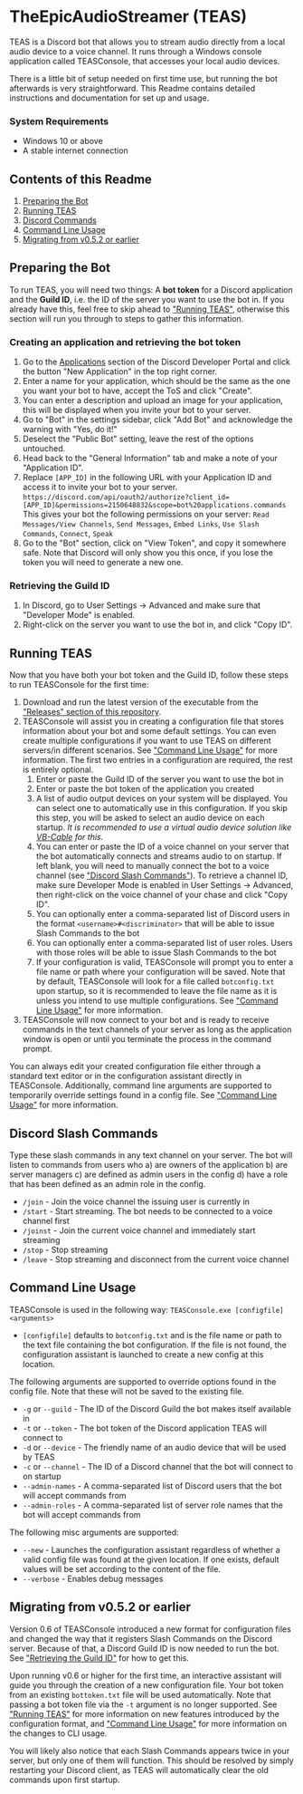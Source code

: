 # TheEpicAudioStreamer (TEAS)
TEAS is a Discord bot that allows you to stream audio directly from a local audio device to a voice channel. It runs through a Windows console application called TEASConsole, that accesses your local audio devices.

There is a little bit of setup needed on first time use, but running the bot afterwards is very straightforward. This Readme contains detailed instructions and documentation for set up and usage.

### System Requirements
* Windows 10 or above
* A stable internet connection

## Contents of this Readme
1. [Preparing the Bot](#user-content-preparing-the-bot)
2. [Running TEAS](#user-content-running-teas)
3. [Discord Commands](#user-content-discord-slash-commands)
4. [Command Line Usage](#user-content-command-line-usage)
5. [Migrating from v0.5.2 or earlier](#user-content-migrating-from-v052-or-earlier)

## Preparing the Bot
To run TEAS, you will need two things: A **bot token** for a Discord application and the **Guild ID**, i.e. the ID of the server you want to use the bot in. If you already have this, feel free to skip ahead to ["Running TEAS"](#user-content-running-teas), otherwise this section will run you through to steps to gather this information.

### Creating an application and retrieving the bot token
1. Go to the [Applications](https://discord.com/developers/applications) section of the Discord Developer Portal and click the button "New Application" in the top right corner.
2. Enter a name for your application, which should be the same as the one you want your bot to have, accept the ToS and click "Create".
3. You can enter a description and upload an image for your application, this will be displayed when you invite your bot to your server.
4. Go to "Bot" in the settings sidebar, click "Add Bot" and acknowledge the warning with "Yes, do it!"
5. Deselect the "Public Bot" setting, leave the rest of the options untouched.
6. Head back to the "General Information" tab and make a note of your "Application ID".
7. Replace `[APP_ID]` in the following URL with your Application ID and access it to invite your bot to your server.<br/>`https://discord.com/api/oauth2/authorize?client_id=[APP_ID]&permissions=2150648832&scope=bot%20applications.commands`<br />
This gives your bot the following permissions on your server: `Read Messages/View Channels`, `Send Messages`, `Embed Links`, `Use Slash Commands`, `Connect`, `Speak`
7. Go to the "Bot" section, click on "View Token", and copy it somewhere safe. Note that Discord will only show you this once, if you lose the token you will need to generate a new one.

### Retrieving the Guild ID
1. In Discord, go to User Settings -> Advanced and make sure that "Developer Mode" is enabled.
2. Right-click on the server you want to use the bot in, and click "Copy ID".

## Running TEAS
Now that you have both your bot token and the Guild ID, follow these steps to run TEASConsole for the first time:
1. Download and run the latest version of the executable from the ["Releases" section of this repository](https://github.com/dandln/TheEpicAudioStreamer/releases/).
2. TEASConsole will assist you in creating a configuration file that stores information about your bot and some default settings. You can even create multiple configurations if you want to use TEAS on different servers/in different scenarios. See ["Command Line Usage"](#user-content-command-line-usage) for more information. The first two entries in a configuration are required, the rest is entirely optional.
    1. Enter or paste the Guild ID of the server you want to use the bot in
    2. Enter or paste the bot token of the application you created
    3. A list of audio output devices on your system will be displayed. You can select one to automatically use in this configuration. If you skip this step, you will be asked to select an audio device on each startup. *It is recommended to use a virtual audio device solution like [VB-Cable](https://vb-audio.com/Cable/) for this.*
    4. You can enter or paste the ID of a voice channel on your server that the bot automatically connects and streams audio to on startup. If left blank, you will need to manually connect the bot to a voice channel (see ["Discord Slash Commands"](#user-content-discord-slash-commands)). To retrieve a channel ID, make sure Developer Mode is enabled in User Settings -> Advanced, then right-click on the voice channel of your chase and click "Copy ID".
    5. You can optionally enter a comma-separated list of Discord users in the format `<username>#<discriminator>` that will be able to issue Slash Commands to the bot
    6. You can optionally enter a comma-separated list of user roles. Users with those roles will be able to issue Slash Commands to the bot
    7. If your configuration is valid, TEASConsole will prompt you to enter a file name or path where your configuration will be saved. Note that by default, TEASConsole will look for a file called `botconfig.txt` upon startup, so it is recommended to leave the file name as it is unless you intend to use multiple configurations. See ["Command Line Usage"](#user-content-command-line-usage) for more information.
5. TEASConsole will now connect to your bot and is ready to receive commands in the text channels of your server as long as the application window is open or until you terminate the process in the command prompt.

You can always edit your created configuration file either through a standard text editor or in the configuration assistant directly in TEASConsole. Additionally, command line arguments are supported to temporarily override settings found in a config file. See ["Command Line Usage"](#user-content-command-line-usage) for more information.

## Discord Slash Commands
Type these slash commands in any text channel on your server. The bot will listen to commands from users who a) are owners of the application b) are server managers c) are defined as admin users in the config d) have a role that has been defined as an admin role in the config.
* `/join` - Join the voice channel the issuing user is currently in
* `/start` - Start streaming. The bot needs to be connected to a voice channel first
* `/joinst` - Join the current voice channel and immediately start streaming
* `/stop` - Stop streaming
* `/leave` - Stop streaming and disconnect from the current voice channel

## Command Line Usage
TEASConsole is used in the following way: `TEASConsole.exe [configfile] <arguments>`

* `[configfile]` defaults to `botconfig.txt` and is the file name or path to the text file containing the bot configuration. If the file is not found, the configuration assistant is launched to create a new config at this location.

The following arguments are supported to override options found in the config file. Note that these will not be saved to the existing file.
* `-g` or `--guild` - The ID of the Discord Guild the bot makes itself available in
* `-t` or `--token` - The bot token of the Discord application TEAS will connect to
* `-d` or `--device` - The friendly name of an audio device that will be used by TEAS
* `-c` or `--channel` - The ID of a Discord channel that the bot will connect to on startup
* `--admin-names` - A comma-separated list of Discord users that the bot will accept commands from
* `--admin-roles` - A comma-separated list of server role names that the bot will accept commands from

The following misc arguments are supported:
* `--new` - Launches the configuration assistant regardless of whether a valid config file was found at the given location. If one exists, default values will be set according to the content of the file.
* `--verbose` - Enables debug messages

## Migrating from v0.5.2 or earlier
Version 0.6 of TEASConsole introduced a new format for configuration files and changed the way that it registers Slash Commands on the Discord server. Because of that, a Discord Guild ID is now needed to run the bot. See ["Retrieving the Guild ID"](#user-content-retrieving-the-guild-id) for how to get this.

Upon running v0.6 or higher for the first time, an interactive assistant will guide you through the creation of a new configuration file. Your bot token from an existing `bottoken.txt` file will be used automatically. Note that passing a bot token file via the `-t` argument is no longer supported. See ["Running TEAS"](#user-content-running-teas) for more information on new features introduced by the configuration format, and ["Command Line Usage"](#user-content-command-line-usage) for more information on the changes to CLI usage.

You will likely also notice that each Slash Commands appears twice in your server, but only one of them will function. This should be resolved by simply restarting your Discord client, as TEAS will automatically clear the old commands upon first startup. 